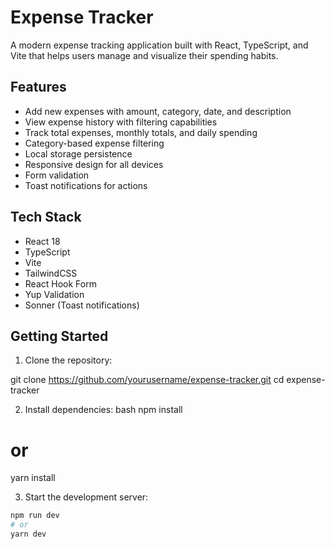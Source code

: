 # Expense Tracker

A modern expense tracking application built with React, TypeScript, and Vite that helps users manage and visualize their spending habits.

## Features

- Add new expenses with amount, category, date, and description
- View expense history with filtering capabilities
- Track total expenses, monthly totals, and daily spending
- Category-based expense filtering
- Local storage persistence
- Responsive design for all devices
- Form validation
- Toast notifications for actions

## Tech Stack

- React 18
- TypeScript
- Vite
- TailwindCSS
- React Hook Form
- Yup Validation
- Sonner (Toast notifications)

## Getting Started

1. Clone the repository:

git clone https://github.com/yourusername/expense-tracker.git
cd expense-tracker

2. Install dependencies:
   bash
   npm install

# or

yarn install

3. Start the development server:

```bash
npm run dev
# or
yarn dev
```
